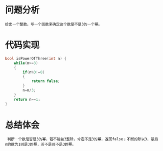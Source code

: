 # 问题分析 #

    给出一个整数，写一个函数来确定这个数是不是3的一个幂。


# 代码实现 #
```C
bool isPowerOfThree(int n) {
    while(n>=3)
    {
        if(n%3!=0)
        {
            return false;
        }
        n=n/3;
    }
    return n==1;
}
```
# 总结体会 #
     判断一个数是否是3的幂，若不能被3整除，肯定不是3的幂，返回false；不断的除以3，最后n的数为1则是3的幂，若不是则不是3的幂。